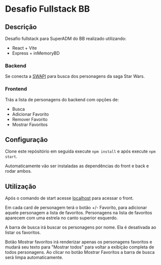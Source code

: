 # Desafio Fullstack BB

## Descrição

Desafio fullstack para SuperADM do BB realizado utilizando:
- React + Vite
- Express + inMemoryBD

### Backend

Se conecta a [SWAPI](https://swapi.dev) para busca dos personagens da saga Star Wars.

### Frontend

Trás a lista de personagens do backend com opções de:
- Busca
- Adicionar Favorito
- Remover Favorito
- Mostrar Favoritos

## Configuração

Clone este repósitório em seguida execute ```npm install``` e após execute ```npm start```.

Automaticamente vão ser instaladas as dependências do front e back e rodar ambos.

## Utilização

Após o comando de start acesse [localhost](http://localhost:5173) para acessar o front.

Em cada card de personagem terá o botão +/- Favorito, para adicionar aquele personagem a lista de favoritos. Personagens na lista de favoritos aparecem com uma estrela no canto superior esquerdo.

A barra de busca irá buscar os personagens por nome. Ela é desativada ao listar os favoritos.

Botão Mostrar favoritos irá renderizar apenas os personagens favoritos e mudará seu texto para "Mostrar todos" para voltar a exibição completa de todos personagens. Ao clicar no botão Mostrar Favoritos a barra de busca será limpa automaticamente.